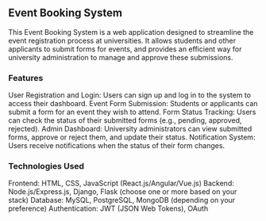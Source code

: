 **<h2>Event Booking System</h2>**

This Event Booking System is a web application designed to streamline the event registration process at universities. It allows students and other applicants to submit forms for events, and provides an efficient way for university administration to manage and approve these submissions.

**<h3>Features</h3>**

User Registration and Login: Users can sign up and log in to the system to access their dashboard.
Event Form Submission: Students or applicants can submit a form for an event they wish to attend.
Form Status Tracking: Users can check the status of their submitted forms (e.g., pending, approved, rejected).
Admin Dashboard: University administrators can view submitted forms, approve or reject them, and update their status.
Notification System: Users receive notifications when the status of their form changes.

**<h3>Technologies Used</h3>**

Frontend: HTML, CSS, JavaScript (React.js/Angular/Vue.js)
Backend: Node.js/Express.js, Django, Flask (choose one or more based on your stack)
Database: MySQL, PostgreSQL, MongoDB (depending on your preference)
Authentication: JWT (JSON Web Tokens), OAuth
